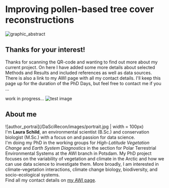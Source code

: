 # Improving pollen-based tree cover reconstructions  
![graphic_abstract](/DaSciRecon/images/schema.png)


## Thanks for your interest!

Thanks for scanning the QR-code and wanting to find out more about my current project. On here I have added some more details about selected Methods and Results and included references as well as data sources. There is also a link to my AWI page with all my contact details.
I'll keep this page up for the duration of the PhD Days, but feel free to contact me if you ...

work in progress...
![test image](/DaSciRecon/images/test.png)

## About me
![author_portrai](/DaSciRecon/images/portrait.jpg | width = 100px)  
I'm **Laura Schild**, an environmental scientist (B.Sc.) and conservation biologist (M.Sc.) with a focus on and passion for data science.  
I'm doing my PhD in the working groups for *High-Latitude Vegetation Change* and *Earth System Diagnostics* in the section for Polar Terrestrial Environmental Systems at the AWI branch in Potsdam. My PhD project focuses on the variability of vegetation and climate in the Arctic and how we can use data science to investigate them. More broadly, I am interested in climate-vegetation interactions, climate change biology, biodiversity, and socio-ecological systems.  
Find all my contact details on [my AWI page](https://www.awi.de/ueber-uns/organisation/mitarbeiter/detailseite/laura-schild.html).




